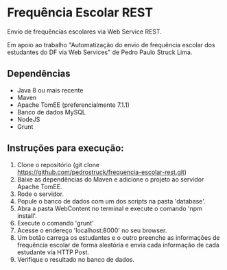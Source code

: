 # Frequência Escolar REST

Envio de frequências escolares via Web Service REST.

Em apoio ao trabalho "Automatização do envio de frequência escolar dos estudantes do DF via Web Services" de Pedro Paulo Struck Lima.

## Dependências
* Java 8 ou mais recente 
* Maven
* Apache TomEE (preferencialmente 7.1.1)
* Banco de dados MySQL
* NodeJS
* Grunt

## Instruções para execução:
1. Clone o repositório (git clone https://github.com/pedrostruck/frequencia-escolar-rest.git)
2. Baixe as dependências do Maven e adicione o projeto ao servidor Apache TomEE.
3. Rode o servidor.
4. Popule o banco de dados com um dos scripts na pasta 'database'.
5. Abra a pasta WebContent no terminal e execute o comando 'npm install'.
6. Execute o comando 'grunt'
7. Acesse o endereço 'localhost:8000' no seu browser.
8. Um botão carrega os estudantes e o outro preenche as informações de frequência escolar de forma aleatória e envia cada informação de cada estudante via HTTP Post.
9. Verifique o resultado no banco de dados.